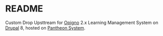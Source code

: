 # README

Custom Drop Upsttream for [Opigno](http://opigno.org) 2.x Learning Management System on [Drupal](http://drupal.org) 8, hosted on [Pantheon System](http://pantheon.io).

